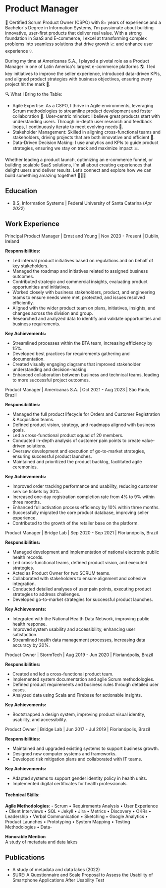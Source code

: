 # Product Manager

🚀 Certified Scrum Product Owner (CSPO) with 8+ years of experience and a Bachelor's Degree in Information Systems, I’m passionate about building innovative, user-first products that deliver real value. With a strong foundation in SaaS and E-commerce, I excel at transforming complex problems into seamless solutions that drive growth 📈 and enhance user experience 💡.

During my time at Americanas S.A., I played a pivotal role as a Product Manager in one of Latin America's largest e-commerce platforms 🌎. I led key initiatives to improve the seller experience, introduced data-driven KPIs, and aligned product strategies with business objectives, ensuring every project hit the mark 🎯.

🔍 What I Bring to the Table:

- Agile Expertise: As a CSPO, I thrive in Agile environments, leveraging Scrum methodologies to streamline product development and foster collaboration 🤝.
User-centric mindset: I believe great products start with understanding users. Through in-depth user research and feedback loops, I continuously iterate to meet evolving needs 👥.
- Stakeholder Management: Skilled in aligning cross-functional teams and stakeholders, driving projects that are both innovative and efficient 🔄.
- Data-Driven Decision Making: I use analytics and KPIs to guide product strategies, ensuring we stay on track and maximize impact 📊.

Whether leading a product launch, optimizing an e-commerce funnel, or building scalable SaaS solutions, I’m all about creating experiences that delight users and deliver results. Let’s connect and explore how we can build something amazing together! 🧑‍🦰💡

## Education
- B.S, Information Systems | Federal University of Santa Catarina (_Apr 2022_)

## Work Experience
Principal Product Manager | Ernst and Young | Nov 2023 - Present | Dublin, Ireland

**Responsibilities:**
- Led internal product initiatives based on regulations and on behalf of key stakeholders.
- Managed the roadmap and initiatives related to assigned business outcomes.
- Contributed strategic and commercial insights, evaluating product opportunities and initiatives.
- Worked closely with business stakeholders, product, and engineering teams to ensure needs were met, protected, and issues resolved efficiently.
- Aligned with the wider product team on plans, initiatives, insights, and changes across the division and group.
- Researched and analyzed data to identify and validate opportunities and business requirements.

**Key Achievements:**
- Streamlined processes within the BTA team, increasing efficiency by 15%.
- Developed best practices for requirements gathering and documentation.
- Created visually engaging diagrams that improved stakeholder understanding and decision-making.
- Enhanced collaboration between business and technical teams, leading to more successful project outcomes.

Product Manager | Americanas S.A. | Oct 2021 - Aug 2023 | São Paulo, Brazil

**Responsibilities:**
- Managed the full product lifecycle for Orders and Customer Registration & Acquisition teams.
- Defined product vision, strategy, and roadmaps aligned with business goals.
- Led a cross-functional product squad of 20 members.
- Conducted in-depth analysis of customer pain points to create value-driven solutions.
- Oversaw development and execution of go-to-market strategies, ensuring successful product launches.
- Maintained and prioritized the product backlog, facilitated agile ceremonies.

**Key Achievements:**
- Improved order tracking performance and usability, reducing customer service tickets by 30%.
- Increased one-day registration completion rate from 4% to 9% within three months.
- Enhanced full activation process efficiency by 10% within three months.
- Successfully migrated the core product database, improving seller experience.
- Contributed to the growth of the retailer base on the platform.

Product Manager | Bridge Lab | Sep 2020 - Sep 2021 | Florianópolis, Brazil

**Responsibilities:**
- Managed development and implementation of national electronic public health records.
- Led cross-functional teams, defined product vision, and executed strategies.
- Acted as Product Owner for two SCRUM teams.
- Collaborated with stakeholders to ensure alignment and cohesive integration.
- Conducted detailed analyses of user pain points, executing product strategies to address challenges.
- Developed go-to-market strategies for successful product launches.

**Key Achievements:**
- Integrated with the National Health Data Network, improving public health response.
- Improved system usability and accessibility, enhancing user satisfaction.
- Streamlined health data management processes, increasing data accuracy by 20%.

Product Owner | StormTech | Aug 2019 - Jun 2020 | Florianópolis, Brazil

**Responsibilities:**
- Created and led a cross-functional product team.
- Implemented system documentation and agile Scrum methodologies.
- Defined product requirements and business rules through detailed user cases.
- Analyzed data using Scala and Firebase for actionable insights.

**Key Achievements:**
- Bootstrapped a design system, improving product visual identity, usability, and accessibility.

Product Owner | Bridge Lab | Jun 2017 - Jul 2019 | Florianópolis, Brazil

**Responsibilities:**
- Maintained and upgraded existing systems to support business growth.
- Designed new computer systems and frameworks.
- Developed risk mitigation plans and collaborated with IT teams.

**Key Achievements:**
- Adapted systems to support gender identity policy in health units.
- Implemented digital certificates for health professionals.

#### Technical Skills:
**Agile Methodologies**: - Scrum • Requirements Analysis • User Experience • Client Interviews • SQL • Jekyll • Jira • Metrics • Discovery • OKRs • Leadership • Verbal Communication • Sketching • Google Analytics • Product Launches • Prototyping • System Mapping • Testing Methodologies • Data-

**Honorable Mention**  
A study of metadata and data lakes  

## Publications
- A study of metadata and data lakes (2022)
- SURE: A Questionnaire and Scale Proposal to Assess the Usability of Smartphone Applications After Usability Test


